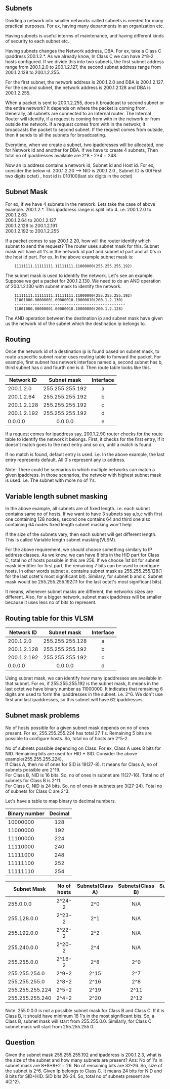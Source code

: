 Subnets
--------
Dividing a network into smaller networks called subnets is needed for many practical purposes. For ex, having many departments in an organization etc.

Having subnets is useful interms of maintenance, and having different kinds of security to each subnet etc.

Having subnets changes the Network address, DBA. For ex, take a Class C ipaddress 
200.1.2.*. As we already know, In Class C we can have 2^8-2 hosts configured. If we divide this into two subnets, the first subnet address range from 200.1.2.0 to 200.1.2.127, the second subnet address range from 200.1.2.128 to 200.1.2.255.

For the first subnet, the network address is 200.1.2.0 and DBA is 200.1.2.127.<br>
For the second subnet, the network address is 200.1.2.128 and DBA is 200.1.2.255.

When a packet is sent to 200.1.2.255, does it broadcast to second subnet or the entire network?
It depends on where the packet is coming from. Generally, all subnets are connected to an Internal router. The Internal Router will identify, if a request is coming from with in the network or from outside the network. If a request comes from with in the netwokr, it broadcasts the packet to second subnet. If the request comes from outside, then it sends to all the subnets for broadcasting.

Everytime, when we create a subnet, two ipaddresses will be allocated, one for Network id and another for DBA. If we have to create 4 subnets, Then total no of ipaddresses available are 2^8 - 2*4 = 248.

Now an ip address contains a network id, Subnet id and Host id. For ex, consider the below id.
200.1.2.20 --> NID is 200.1.2.0 , Subnet ID is 00(First two digits octet) , host id is 010100(last six digits in the octet)

Subnet Mask
-----------
For ex, if we have 4 subnets in the network. Lets take the case of above example.
200.1.2.*. This ipaddress range is split into 4. i.e.
200.1.2.0 to 200.1.2.63<br>
200.1.2.64 to 200.1.2.127<br>
200.1.2.128 to 200.1.2.191<br>
200.1.2.192 to 200.1.2.255<br>

If a packet comes to say 200.1.2.20, how will the router identify which subnet to send the request?
The router uses subnet mask for this. Subnet mask will have all 1's in the network id part and subnet id part and all 0's in the host id part. For ex, In the above example
subnet mask is:

		11111111.11111111.11111111.11000000(255.255.255.192)

The subnet mask is used to identify the network. Let's see an example. Suppose we get a packet for 200.1.2.130. We need to do an AND operation of 200.1.2.130 with subnet mask to identify the network.

		11111111.11111111.11111111.11000000(255.255.255.192)
		11001000.00000001.00000010.10000010(200.1.2.130)
		-------------------------------------------------
		11001000.00000001.00000010.10000000(200.1.2.128)

The AND operation between the destination ip and subnet mask have given us the network id of the subnet which the destination ip belongs to. 

Routing
-------
Once the network id of a destination ip is found based on subnet mask, to route a specific subnet router uses routing table to forward the packet. For example, first subnet has network interface named a, second subnet has b, third subnet has c and fourth one is d. Then route table looks like this.

|Network ID	| Subnet mask   | Interface	|
|---------------|:--------:|:----------:|
|200.1.2.0 	 	|255.255.255.192|a    |
|200.1.2.64  	|255.255.255.192|b    |
|200.1.2.128 	|255.255.255.192|c    |
|200.1.2.192 	|255.255.255.192|d    |
|0.0.0.0 		|0.0.0.0		|e    |

If a request comes for ipaddress say, 200.1.2.90 router checks for the route table to identify the network it belongs. First, it checks for the first entry, if it doesn't match goes to the next entry and so on, until a match is found.

If no match is found, default entry is used. i.e. In the above example, the last entry represents default. All 0's represent any ip address.

Note:
There could be scenarios in which multiple networks can match a given ipaddress. In those scenarios, the netwokr with highest subnet mask is used. i.e. The subnet with more no of 1's.

Variable length subnet masking
------------------------------
In the above example, all subnets are of fixed length. i.e. each subnet contains same no of hosts. If we want to have 3 subnets say a,b,c with first one containing 128 nodes, second one contains 64 and third one also containing 64 nodes fixed length subnet masking won't help.

If the size of the subnets vary, then each subnet will get different length. This is called Variable length subnet masking(VLSM).

For the above requirement, we should choose something similary to IP address classes.
As we know, we can have 8 bits in the HID part for Class C, total no of hosts possible in this are 256. If we choose 1st bit for subnet mask identifier for first part, the remaining 7 bits can be used to configure hosts. In other words subnet a, contains subnet mask as 255.255.255.128(1 for the last octet's most significant bit).
Similary, for subnet b and c, Subnet mask would be 255.255.255.192(11 for the last octet's most significant bits).

It means, whenever subnet masks are different, the networks sizes are different.
Also, for a bigger network, subnet mask ipaddress will be smaller because it uses less no of bits to represent.

Routing table for this VLSM
----------------------------

|Network ID	| Subnet mask   | Interface	|
|---------------|:--------:|:----------:|
|200.1.2.0 	 	|255.255.255.128|a    |
|200.1.2.128  	|255.255.255.192|b    |
|200.1.2.192 	|255.255.255.192|c    |
|0.0.0.0 		|0.0.0.0		|d    |

Using subnet mask, we can identify how many ipaddresses are available in that subnet.
For ex, if 255.255.255.192 is the subnet mask, It means in the last octet we have binary number as 11000000. It indicates that remaining 6 digits are used to form the ipaddresses in the subnet. i.e. 2^6. We don't use first and last ipaddresses, so this subnet will have 62 ipaddresses.

Subnet mask problems
--------------------
No of hosts possible for a given subnet mask depends on no of ones present. For ex,
255.255.255.224 has total 27 1's. Remaining 5 bits are possible to configure hosts. So, total no of hosts are 2^5-2.

No of subnets possible depending on Class. For ex, Class A uses 8 bits for NID. Remaining bits are used for HID + SID. Consider the above example(255.255.255.224),<br> If Class A, then no of ones for SID is 19(27-8). It means for Class A, no of subnets possible are 2^19. <br>
For Class B, NID is 16 bits. So, no of ones in subnet are 11(27-16). Total no of subnets for Class B is 2^11.<br>
 For Class C, NID is 24 bits. So, no of ones in subnets are 3(27-24). Total no of subnets for Class C are 2^3.

Let's have a table to map binary to decimal numbers.

|Binary number	| Decimal   |
|---------------|:--------:|
|10000000 	 	|128		|
|11000000  		|192		|
|11100000  		|224		|
|11110000  		|240		|
|11111000  		|248		|
|11111100  		|252		|
|11111110  		|254		|


|Subnet Mask	| No of hosts   | Subnets(Class A)|Subnets(Class B)| Subnets(Class A)	|
|---------------|:-------------:|:---------------:|:--------------:|:------------------:|
|255.0.0.0 	 	|2^24-2    		|2^0   		      |N/A			    |N/A				|
|255.128.0.0  	|2^23-2    		|2^1	   		  |N/A			    |N/A				|
|255.192.0.0 	|2^22-2    		|2^2	   		  |N/A			    |N/A				|
|255.240.0.0	|2^20-2    		|2^4	   		  |N/A			    |N/A				|
|255.255.0.0	|2^16-2    		|2^8	   		  |2^0			    |N/A				|
|255.255.254.0	|2^9-2    		|2^15    		  |2^7			    |N/A				|
|255.255.255.0	|2^8-2    		|2^16   		  |2^8			    |2^0				|
|255.255.255.224|2^5-2    		|2^19   		  |2^11			    |2^3				|
|255.255.255.240|2^4-2    		|2^20   		  |2^12			    |2^4				|

Note: 255.0.0.0 is not a possible subnet mask for Class B and Class C. If it is Class B, it should have minimum 16 1's in the most significant bits. So, a Class B, subnet mask will start from 255.255.0.0. Similarly, for Class C subnet mask will start from 255.255.255.0.

Question
--------
Given the subnet mask 255.255.255.192 and ipaddress is 200.1.2.3, what is the size of the subnet and how many subnets are present?
Ans: No of 1's in subnet mask are 8+8+8+2 = 26. No of remaining bits are 32-26. So, size of the subnet is 2^6. Given Ip belongs to Class C. It means 24 bits for NID and 8 bits for SID+HID. SID bits 26-24. So, total no of subnets present are 4(2^2).























		
		
		
		





